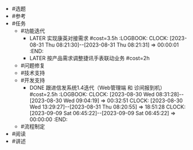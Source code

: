 - #选题
- #参考
- #任务
	- #功能迭代
		- LATER 实现康英对接需求 #cost=3.5h
		  :LOGBOOK:
		  CLOCK: [2023-08-31 Thu 08:21:30]--[2023-08-31 Thu 08:21:31] =>  00:00:01
		  :END:
		- LATER 按产品需求调整捷讯手表联动业务 #cost=2h
	- #问题修复
	- #技术支持
	- #开发支持
		- DONE 跟进信发系统1.4迭代（Web管理端 和 诊间报到机）#cost=2.5h
		  :LOGBOOK:
		  CLOCK: [2023-08-30 Wed 08:31:28]--[2023-08-30 Wed 09:04:19] =>  00:32:51
		  CLOCK: [2023-08-30 Wed 13:29:27]--[2023-08-31 Thu 08:20:55] =>  18:51:28
		  CLOCK: [2023-09-09 Sat 06:45:22]--[2023-09-09 Sat 06:45:22] =>  00:00:00
		  :END:
	- #流程制定
- #阅读
- #讲述